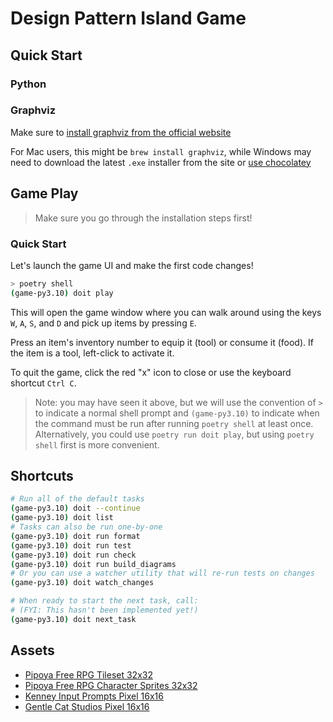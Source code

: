 # Design Pattern Island Game

## Quick Start

### Python

<!-- FIXME: Replace with pyinstaller-based binary -->

### Graphviz

Make sure to [install graphviz from the official website](https://www.graphviz.org/download/)

For Mac users, this might be `brew install graphviz`, while Windows may need to download the latest `.exe` installer from the site or [use chocolatey](https://community.chocolatey.org/packages/graphviz)

## Game Play

> Make sure you go through the installation steps first!

### Quick Start

Let's launch the game UI and make the first code changes!

```sh
> poetry shell
(game-py3.10) doit play
````

This will open the game window where you can walk around using the keys `W`, `A`, `S`, and `D` and pick up items by pressing `E`.

Press an item's inventory number to equip it (tool) or consume it (food). If the item is a tool, left-click to activate it.

To quit the game, click the red "x" icon to close or use the keyboard shortcut `Ctrl C`.

> Note: you may have seen it above, but we will use the convention of `>` to indicate a normal shell prompt and `(game-py3.10)` to indicate when the command must be run after running `poetry shell` at least once. Alternatively, you could use `poetry run doit play`, but using `poetry shell` first is more convenient.

## Shortcuts

```sh
# Run all of the default tasks
(game-py3.10) doit --continue
(game-py3.10) doit list
# Tasks can also be run one-by-one
(game-py3.10) doit run format
(game-py3.10) doit run test
(game-py3.10) doit run check
(game-py3.10) doit run build_diagrams
# Or you can use a watcher utility that will re-run tests on changes
(game-py3.10) doit watch_changes

# When ready to start the next task, call:
# (FYI: This hasn't been implemented yet!)
(game-py3.10) doit next_task
```

## Assets

* [Pipoya Free RPG Tileset 32x32](https://pipoya.itch.io/pipoya-rpg-tileset-32x32)
* [Pipoya Free RPG Character Sprites 32x32](https://pipoya.itch.io/pipoya-free-rpg-character-sprites-32x32)
* [Kenney Input Prompts Pixel 16x16](https://kenney.nl/assets/input-prompts-pixel-16)
* [Gentle Cat Studios Pixel 16x16](https://gentlecatstudio.itch.io/rpg-items)
